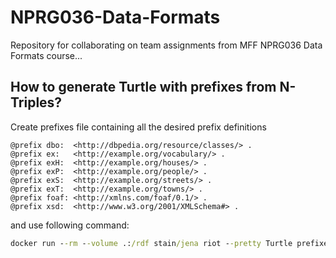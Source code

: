 # NPRG036-Data-Formats
Repository for collaborating on team assignments from MFF NPRG036 Data Formats course...

## How to generate Turtle with prefixes from N-Triples?

Create prefixes file containing all the desired prefix definitions
```ttl
@prefix dbo:  <http://dbpedia.org/resource/classes/> .
@prefix ex:   <http://example.org/vocabulary/> .
@prefix exH:  <http://example.org/houses/> .
@prefix exP:  <http://example.org/people/> .
@prefix exS:  <http://example.org/streets/> .
@prefix exT:  <http://example.org/towns/> .
@prefix foaf: <http://xmlns.com/foaf/0.1/> .
@prefix xsd:  <http://www.w3.org/2001/XMLSchema#> .
```

and use following command:
```cmd
docker run --rm --volume .:/rdf stain/jena riot --pretty Turtle prefixes.ttl output.nt > data.ttl
```
